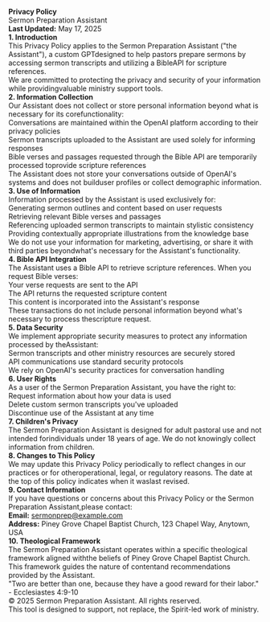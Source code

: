   
   
**Privacy Policy**  
Sermon Preparation Assistant  
**Last Updated:** May 17, 2025  
**1\. Introduction**  
This Privacy Policy applies to the Sermon Preparation Assistant ("the Assistant"), a custom GPTdesigned to help pastors prepare sermons by accessing sermon transcripts and utilizing a BibleAPI for scripture references.  
We are committed to protecting the privacy and security of your information while providingvaluable ministry support tools.  
**2\. Information Collection**  
Our Assistant does not collect or store personal information beyond what is necessary for its corefunctionality:  
Conversations are maintained within the OpenAI platform according to their privacy policies  
Sermon transcripts uploaded to the Assistant are used solely for informing responses  
Bible verses and passages requested through the Bible API are temporarily processed toprovide scripture references  
The Assistant does not store your conversations outside of OpenAI's systems and does not builduser profiles or collect demographic information.  
**3\. Use of Information**  
Information processed by the Assistant is used exclusively for:  
Generating sermon outlines and content based on user requests  
Retrieving relevant Bible verses and passages  
Referencing uploaded sermon transcripts to maintain stylistic consistency  
Providing contextually appropriate illustrations from the knowledge base  
We do not use your information for marketing, advertising, or share it with third parties beyondwhat's necessary for the Assistant's functionality.  
**4\. Bible API Integration**  
The Assistant uses a Bible API to retrieve scripture references. When you request Bible verses:  
Your verse requests are sent to the API  
The API returns the requested scripture content  
This content is incorporated into the Assistant's response  
These transactions do not include personal information beyond what's necessary to process thescripture request.  
**5\. Data Security**  
We implement appropriate security measures to protect any information processed by theAssistant:  
Sermon transcripts and other ministry resources are securely stored  
API communications use standard security protocols  
We rely on OpenAI's security practices for conversation handling  
**6\. User Rights**  
As a user of the Sermon Preparation Assistant, you have the right to:  
Request information about how your data is used  
Delete custom sermon transcripts you've uploaded  
Discontinue use of the Assistant at any time  
**7\. Children's Privacy**  
The Sermon Preparation Assistant is designed for adult pastoral use and not intended forindividuals under 18 years of age. We do not knowingly collect information from children.  
**8\. Changes to This Policy**  
We may update this Privacy Policy periodically to reflect changes in our practices or for otheroperational, legal, or regulatory reasons. The date at the top of this policy indicates when it waslast revised.  
**9\. Contact Information**  
If you have questions or concerns about this Privacy Policy or the Sermon Preparation Assistant,please contact:  
**Email:** sermonprep@example.com  
**Address:** Piney Grove Chapel Baptist Church, 123 Chapel Way, Anytown, USA  
**10\. Theological Framework**  
The Sermon Preparation Assistant operates within a specific theological framework aligned withthe beliefs of Piney Grove Chapel Baptist Church. This framework guides the nature of contentand recommendations provided by the Assistant.  
"Two are better than one, because they have a good reward for their labor." \- Ecclesiastes 4:9-10  
© 2025 Sermon Preparation Assistant. All rights reserved.  
This tool is designed to support, not replace, the Spirit-led work of ministry.  
